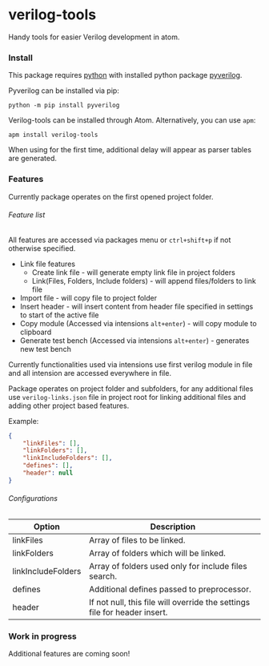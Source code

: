 # verilog-tools

Handy tools for easier Verilog development in atom.

### Install
This package requires [python](https://www.python.org/) with installed python package [pyverilog](https://pypi.python.org/pypi/pyverilog).

Pyverilog can be installed via pip:

`python -m pip install pyverilog`

Verilog-tools can be installed through Atom. Alternatively, you can use `apm`:

`apm install verilog-tools`

When using for the first time, additional delay will appear as parser tables are generated.

### Features
Currently package operates on the first opened project folder.

###### Feature list
All features are accessed via packages menu or `ctrl+shift+p` if not otherwise specified.
- Link file features
  - Create link file - will generate empty link file in project folders
  - Link(Files, Folders, Include folders) - will append files/folders to link file
- Import file - will copy file to project folder
- Insert header - will insert content from header file specified in settings to start of the active file
- Copy module (Accessed via intensions `alt+enter`) - will copy module to clipboard
- Generate test bench (Accessed via intensions `alt+enter`) - generates new test bench

Currently functionalities used via intensions use first verilog module in file and all intension are accessed everywhere in file.

Package operates on project folder and subfolders, for any additional files use `verilog-links.json` file in project root for linking additional files and adding other project based features.

Example:
```json
{
    "linkFiles": [],
    "linkFolders": [],
    "linkIncludeFolders": [],
    "defines": [],
    "header": null
}
```
###### Configurations
Option | Description
-------|------------
linkFiles | Array of files to be linked.
linkFolders | Array of folders which will be linked.
linkIncludeFolders | Array of folders used only for include files search.
defines | Additional defines passed to preprocessor.
header | If not null, this file will override the settings file for header insert.


### Work in progress
Additional features are coming soon!
